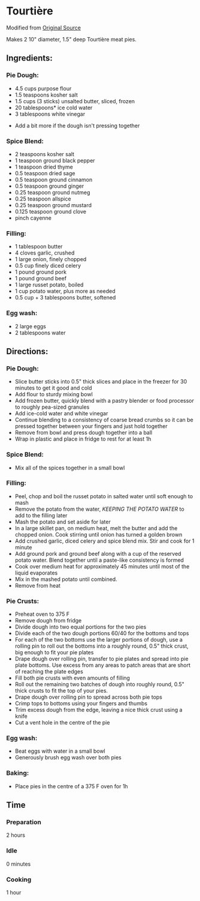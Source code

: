 # Tourtière
Modified from [Original Source](https://foodwishes.blogspot.com/2017/12/tourtiere-meaty-holiday-main-course.html)

Makes 2 10" diameter, 1.5" deep Tourtière meat pies.

## Ingredients:

### Pie Dough:
  - 4.5 cups purpose flour
  - 1.5 teaspoons kosher salt
  - 1.5 cups (3 sticks) unsalted butter, sliced, frozen
  - 20 tablespoons* ice cold water
  - 3 tablespoons white vinegar 

  * Add a bit more if the dough isn't pressing together

### Spice Blend:
  - 2 teaspoons kosher salt
  - 1 teaspoon ground black pepper
  - 1 teaspoon dried thyme
  - 0.5 teaspoon dried sage
  - 0.5 teaspoon ground cinnamon
  - 0.5 teaspoon ground ginger
  - 0.25 teaspoon ground nutmeg
  - 0.25 teaspoon allspice
  - 0.25 teaspoon ground mustard
  - 0.125 teaspoon ground clove
  - pinch cayenne

### Filling:
  - 1 tablespoon butter
  - 4 cloves garlic, crushed
  - 1 large onion, finely chopped
  - 0.5 cup finely diced celery
  - 1 pound ground pork
  - 1 pound ground beef
  - 1 large russet potato, boiled
  - 1 cup potato water, plus more as needed
  - 0.5 cup + 3 tablespoons butter, softened
  
### Egg wash:
  - 2 large eggs
  - 2 tablespoons water

## Directions:

### Pie Dough:
  - Slice butter sticks into 0.5" thick slices and place in the freezer for 30 minutes to get it good and cold
  - Add flour to sturdy mixing bowl
  - Add frozen butter, quickly blend with a pastry blender or food processor to roughly pea-sized granules
  - Add ice-cold water and white vinegar
  - Continue blending to a consistency of coarse bread crumbs so it can be pressed together between your fingers and just hold together
  - Remove from bowl and press dough together into a ball
  - Wrap in plastic and place in fridge to rest for at least 1h

### Spice Blend:
  - Mix all of the spices together in a small bowl

### Filling:
  - Peel, chop and boil the russet potato in salted water until soft enough to mash
  - Remove the potato from the water, *KEEPING THE POTATO WATER* to add to the filling later
  - Mash the potato and set aside for later
  - In a large skillet pan, on medium heat, melt the butter and add the chopped onion. Cook stirring until onion has turned a golden brown
  - Add crushed garlic, diced celery and spice blend mix. Stir and cook for 1 minute
  - Add ground pork and ground beef along with a cup of the reserved potato water. Blend together until a paste-like consistency is formed
  - Cook over medium heat for approximately 45 minutes until most of the liquid evaporates
  - Mix in the mashed potato until combined.
  - Remove from heat

### Pie Crusts:
  - Preheat oven to 375 F
  - Remove dough from fridge
  - Divide dough into two equal portions for the two pies
  - Divide each of the two dough portions 60/40 for the bottoms and tops
  - For each of the two bottoms use the larger portions of dough, use a rolling pin to roll out the bottoms into a roughly round, 0.5" thick crust, big enough to fit your pie plates
  - Drape dough over rolling pin, transfer to pie plates and spread into pie plate bottoms. Use excess from any areas to patch areas that are short of reaching the plate edges
  - Fill both pie crusts with even amounts of filling
  - Roll out the remaining two batches of dough into roughly round, 0.5" thick crusts to fit the top of your pies.
  - Drape dough over rolling pin to spread across both pie tops
  - Crimp tops to bottoms using your fingers and thumbs
  - Trim excess dough from the edge, leaving a nice thick crust using a knife
  - Cut a vent hole in the centre of the pie

### Egg wash:
  - Beat eggs with water in a small bowl
  - Generously brush egg wash over both pies

### Baking:
  - Place pies in the centre of a 375 F oven for 1h

## Time
### Preparation
2 hours
### Idle
0 minutes
### Cooking
1 hour
